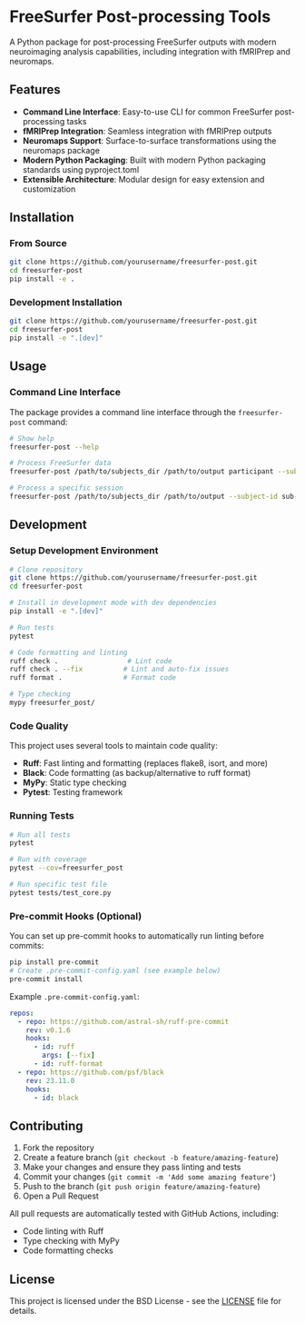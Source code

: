 # FreeSurfer Post-processing Tools

A Python package for post-processing FreeSurfer outputs with modern neuroimaging analysis capabilities, including integration with fMRIPrep and neuromaps.

## Features

- **Command Line Interface**: Easy-to-use CLI for common FreeSurfer post-processing tasks
- **fMRIPrep Integration**: Seamless integration with fMRIPrep outputs
- **Neuromaps Support**: Surface-to-surface transformations using the neuromaps package
- **Modern Python Packaging**: Built with modern Python packaging standards using pyproject.toml
- **Extensible Architecture**: Modular design for easy extension and customization

## Installation

### From Source

```bash
git clone https://github.com/yourusername/freesurfer-post.git
cd freesurfer-post
pip install -e .
```

### Development Installation

```bash
git clone https://github.com/yourusername/freesurfer-post.git
cd freesurfer-post
pip install -e ".[dev]"
```

## Usage

### Command Line Interface

The package provides a command line interface through the `freesurfer-post` command:

```bash
# Show help
freesurfer-post --help

# Process FreeSurfer data
freesurfer-post /path/to/subjects_dir /path/to/output participant --subject-id sub-01

# Process a specific session
freesurfer-post /path/to/subjects_dir /path/to/output --subject-id sub-01 --session-id ses-01
```


## Development

### Setup Development Environment

```bash
# Clone repository
git clone https://github.com/yourusername/freesurfer-post.git
cd freesurfer-post

# Install in development mode with dev dependencies
pip install -e ".[dev]"

# Run tests
pytest

# Code formatting and linting
ruff check .                 # Lint code
ruff check . --fix          # Lint and auto-fix issues
ruff format .               # Format code

# Type checking
mypy freesurfer_post/
```

### Code Quality

This project uses several tools to maintain code quality:

- **Ruff**: Fast linting and formatting (replaces flake8, isort, and more)
- **Black**: Code formatting (as backup/alternative to ruff format)
- **MyPy**: Static type checking
- **Pytest**: Testing framework

### Running Tests

```bash
# Run all tests
pytest

# Run with coverage
pytest --cov=freesurfer_post

# Run specific test file
pytest tests/test_core.py
```

### Pre-commit Hooks (Optional)

You can set up pre-commit hooks to automatically run linting before commits:

```bash
pip install pre-commit
# Create .pre-commit-config.yaml (see example below)
pre-commit install
```

Example `.pre-commit-config.yaml`:
```yaml
repos:
  - repo: https://github.com/astral-sh/ruff-pre-commit
    rev: v0.1.6
    hooks:
      - id: ruff
        args: [--fix]
      - id: ruff-format
  - repo: https://github.com/psf/black
    rev: 23.11.0
    hooks:
      - id: black
```

## Contributing

1. Fork the repository
2. Create a feature branch (`git checkout -b feature/amazing-feature`)
3. Make your changes and ensure they pass linting and tests
4. Commit your changes (`git commit -m 'Add some amazing feature'`)
5. Push to the branch (`git push origin feature/amazing-feature`)
6. Open a Pull Request

All pull requests are automatically tested with GitHub Actions, including:
- Code linting with Ruff
- Type checking with MyPy
- Code formatting checks

## License

This project is licensed under the BSD License - see the [LICENSE](LICENSE) file for details.